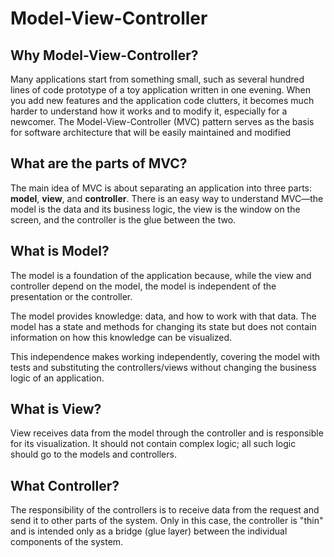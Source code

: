# Model-View-Controller

## Why Model-View-Controller? 

Many applications start from something small, such as several hundred lines of code prototype of a toy application written in one evening. When you add new features and the application code clutters, it becomes much harder to understand how it works and to modify it, especially for a newcomer. The Model-View-Controller \(MVC\) pattern serves as the basis for software architecture that will be easily maintained and modified

## What are the parts of MVC?

The main idea of MVC is about separating an application into three parts: **model**, **view**, and **controller**. There is an easy way to understand MVC—the model is the data and its business logic, the view is the window on the screen, and the controller is the glue between the two.

## What is Model?

The model is a foundation of the application because, while the view and controller depend on the model, the model is independent of the presentation or the controller.

The model provides knowledge: data, and how to work with that data. The model has a state and methods for changing its state but does not contain information on how this knowledge can be visualized.

This independence makes working independently, covering the model with tests and substituting the controllers/views without changing the business logic of an application.

## What is View?

View receives data from the model through the controller and is responsible for its visualization. It should not contain complex logic; all such logic should go to the models and controllers.

## What Controller?

The responsibility of the controllers is to receive data from the request and send it to other parts of the system. Only in this case, the controller is "thin" and is intended only as a bridge \(glue layer\) between the individual components of the system.



